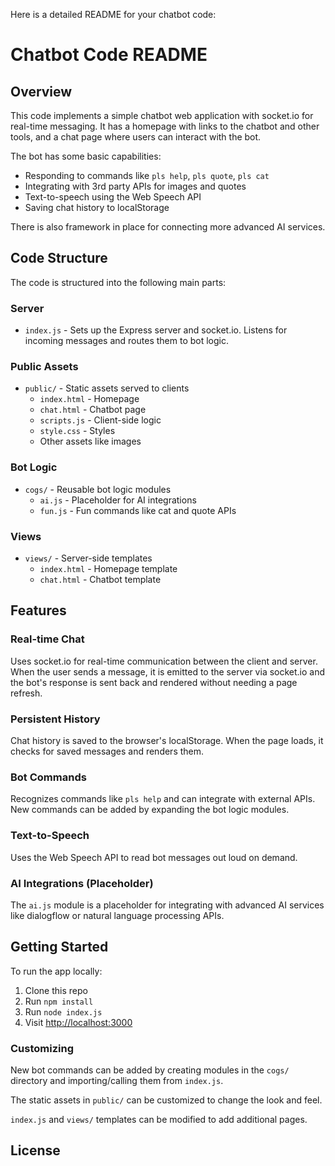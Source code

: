 <p class="whitespace-pre-wrap">Here is a detailed README for your chatbot code:</p>
<h1>Chatbot Code README</h1>
<h2>Overview</h2>
<p class="whitespace-pre-wrap">This code implements a simple chatbot web application with socket.io for real-time messaging. It has a homepage with links to the chatbot and other tools, and a chat page where users can interact with the bot.</p>
<p class="whitespace-pre-wrap">The bot has some basic capabilities:</p>
<ul class="list-disc pl-8 space-y-2" depth="0">
<li class="whitespace-normal" index="0">Responding to commands like <code>pls help</code>, <code>pls quote</code>, <code>pls cat</code></li>
<li class="whitespace-normal" index="1">Integrating with 3rd party APIs for images and quotes</li>
<li class="whitespace-normal" index="2">Text-to-speech using the Web Speech API</li>
<li class="whitespace-normal" index="3">Saving chat history to localStorage</li>
</ul>
<p class="whitespace-pre-wrap">There is also framework in place for connecting more advanced AI services.</p>
<h2>Code Structure</h2>
<p class="whitespace-pre-wrap">The code is structured into the following main parts:</p>
<h3>Server</h3>
<ul class="list-disc pl-8 space-y-2" depth="0">
<li class="whitespace-normal" index="0"><code>index.js</code> - Sets up the Express server and socket.io. Listens for incoming messages and routes them to bot logic.</li>
</ul>
<h3>Public Assets</h3>
<ul class="list-disc pl-8 space-y-2" depth="0">
<li class="whitespace-normal" index="0"><code>public/</code> - Static assets served to clients
<ul class="list-disc pl-8 space-y-2" depth="1">
<li class="whitespace-normal" index="0"><code>index.html</code> - Homepage</li>
<li class="whitespace-normal" index="1"><code>chat.html</code> - Chatbot page</li>
<li class="whitespace-normal" index="2"><code>scripts.js</code> - Client-side logic</li>
<li class="whitespace-normal" index="3"><code>style.css</code> - Styles</li>
<li class="whitespace-normal" index="4">Other assets like images</li>
</ul>
</li>
</ul>
<h3>Bot Logic</h3>
<ul class="list-disc pl-8 space-y-2" depth="0">
<li class="whitespace-normal" index="0"><code>cogs/</code> - Reusable bot logic modules
<ul class="list-disc pl-8 space-y-2" depth="1">
<li class="whitespace-normal" index="0"><code>ai.js</code> - Placeholder for AI integrations</li>
<li class="whitespace-normal" index="1"><code>fun.js</code> - Fun commands like cat and quote APIs</li>
</ul>
</li>
</ul>
<h3>Views</h3>
<ul class="list-disc pl-8 space-y-2" depth="0">
<li class="whitespace-normal" index="0"><code>views/</code> - Server-side templates
<ul class="list-disc pl-8 space-y-2" depth="1">
<li class="whitespace-normal" index="0"><code>index.html</code> - Homepage template</li>
<li class="whitespace-normal" index="1"><code>chat.html</code> - Chatbot template</li>
</ul>
</li>
</ul>
<h2>Features</h2>
<h3>Real-time Chat</h3>
<p class="whitespace-pre-wrap">Uses socket.io for real-time communication between the client and server. When the user sends a message, it is emitted to the server via socket.io and the bot's response is sent back and rendered without needing a page refresh.</p>
<h3>Persistent History</h3>
<p class="whitespace-pre-wrap">Chat history is saved to the browser's localStorage. When the page loads, it checks for saved messages and renders them.</p>
<h3>Bot Commands</h3>
<p class="whitespace-pre-wrap">Recognizes commands like <code>pls help</code> and can integrate with external APIs. New commands can be added by expanding the bot logic modules.</p>
<h3>Text-to-Speech</h3>
<p class="whitespace-pre-wrap">Uses the Web Speech API to read bot messages out loud on demand.</p>
<h3>AI Integrations (Placeholder)</h3>
<p class="whitespace-pre-wrap">The <code>ai.js</code> module is a placeholder for integrating with advanced AI services like dialogflow or natural language processing APIs.</p>
<h2>Getting Started</h2>
<p class="whitespace-pre-wrap">To run the app locally:</p>
<ol class="list-decimal pl-8 space-y-2" depth="0">
<li class="whitespace-normal" index="0">Clone this repo</li>
<li class="whitespace-normal" index="1">Run <code>npm install</code></li>
<li class="whitespace-normal" index="2">Run <code>node index.js</code></li>
<li class="whitespace-normal" index="3">Visit <a href="http://localhost:3000">http://localhost:3000</a></li>
</ol>
<h3>Customizing</h3>
<p class="whitespace-pre-wrap">New bot commands can be added by creating modules in the <code>cogs/</code> directory and importing/calling them from <code>index.js</code>.</p>
<p class="whitespace-pre-wrap">The static assets in <code>public/</code> can be customized to change the look and feel.</p>
<p class="whitespace-pre-wrap"><code>index.js</code> and <code>views/</code> templates can be modified to add additional pages.</p>
<h2>License</h2>
